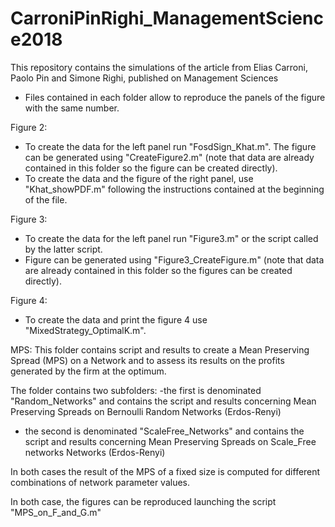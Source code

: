 # CarroniPinRighi_ManagementScience2018
This repository contains the simulations of the article from Elias Carroni, Paolo Pin and Simone Righi, published on Management Sciences

- Files contained in each folder allow to reproduce the panels of the figure with the same number. 


Figure 2:
- To create the data for the left panel run "FosdSign_Khat.m". The figure can be generated using "CreateFigure2.m" (note that data are already contained in this folder so the figure can be created directly).
- To create the data and the figure of the right panel, use "Khat_showPDF.m" following the instructions contained at the beginning of the file.

Figure 3:
- To create the data for the left panel run "Figure3.m" or the script called by the latter script. 
- Figure can be generated using "Figure3_CreateFigure.m" (note that data are already contained in this folder so the figures can be created directly).


Figure 4: 
- To create the data and print the figure 4 use "MixedStrategy_OptimalK.m".

MPS: This folder contains script and results to create a Mean Preserving Spread (MPS) on a Network and to assess its results on the profits generated by the firm at the optimum.

The folder contains two subfolders: 
  -the first is denominated "Random_Networks" and contains the script and results concerning Mean Preserving Spreads on Bernoulli Random Networks (Erdos-Renyi)
  - the second is denominated "ScaleFree_Networks" and contains the script and results concerning Mean Preserving Spreads on Scale_Free networks Networks (Erdos-Renyi)
  
  In both cases the result of the MPS of a fixed size is computed for different combinations of network parameter values.
  
  In both case, the figures can be reproduced launching the script "MPS_on_F_and_G.m"
